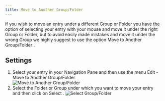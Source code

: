 ```yaml
---
title: Move to Another Group/Folder
---
```

If you wish to move an entry under a different Group or Folder you have the option of selecting your entry with your mouse and move it under the right Group or Folder, but to avoid easily made mistakes and move it under the wrong Group we highly suggest to use the option Move to Another Group/Folder . 

## Settings 

1. Select your entry in your Navigation Pane and then use the menu Edit - Move to Another Group/Folder  
![Move to Another Group/Folder](/img/en/rdm/mac/clip10371.png) 
1. Select the Folder or Group under which you want to move your entry and then click on Select . 
![Select Group/Folder](/img/en/rdm/mac/clip10105.png) 
